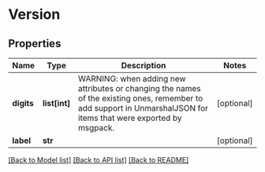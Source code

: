 # Version

## Properties
Name | Type | Description | Notes
------------ | ------------- | ------------- | -------------
**digits** | **list[int]** | WARNING: when adding new attributes or changing the names of the existing ones, remember to add support in UnmarshalJSON for items that were exported by msgpack. | [optional] 
**label** | **str** |  | [optional] 

[[Back to Model list]](README.md#documentation-for-models) [[Back to API list]](README.md#documentation-for-api-endpoints) [[Back to README]](README.md)


